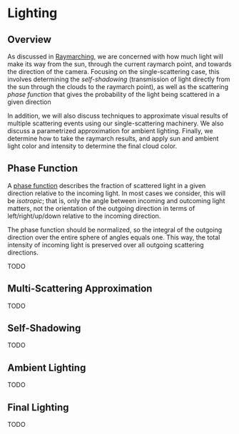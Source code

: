# Lighting

## Overview

As discussed in [Raymarching](Raymarching.md),
we are concerned with how much light will make its way from the sun,
through the current raymarch point, and towards the direction of the camera.
Focusing on the single-scattering case, this involves determining the
_self-shadowing_ (transmission of light directly from the sun through the
clouds to the raymarch point), as well as the scattering _phase function_
that gives the probability of the light being scattered in a given direction

In addition, we will also discuss techniques to approximate visual results of
multiple scattering events using our single-scattering machinery.
We also discuss a parametrized approximation for ambient lighting.
Finally, we determine how to take the raymarch results, and apply sun and ambient
light color and intensity to determine the final cloud color.

## Phase Function

A [phase function](http://glossary.ametsoc.org/wiki/Phase_function)
describes the fraction of scattered light in a given direction relative to
the incoming light. In most cases we consider, this will be _isotropic_; that is,
only the angle between incoming and outcoming light matters, not the orientation
of the outgoing direction in terms of left/right/up/down relative to the incoming
direction.

The phase function should be normalized, so the integral of the outgoing direction
over the entire sphere of angles equals one. This way, the total intensity of
incoming light is preserved over all outgoing scattering directions.

TODO

## Multi-Scattering Approximation

TODO

## Self-Shadowing

TODO

## Ambient Lighting

TODO

## Final Lighting

TODO
